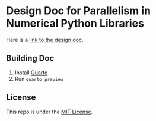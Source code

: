 # Design Doc for Parallelism in Numerical Python Libraries

Here is a [link to the design doc](https://thomasjpfan.github.io/parallelism-python-libraries-design/).

## Building Doc

1. Install [Quarto](https://quarto.org/docs/get-started/)
2. Run `quarto preview`

## License

This repo is under the [MIT License](LICENSE).
